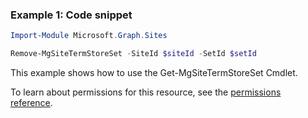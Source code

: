 ### Example 1: Code snippet

```powershellImport-Module Microsoft.Graph.Sites

Remove-MgSiteTermStoreSet -SiteId $siteId -SetId $setId
```
This example shows how to use the Get-MgSiteTermStoreSet Cmdlet.
To learn about permissions for this resource, see the [permissions reference](/graph/permissions-reference).

